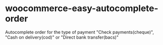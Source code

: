 # woocommerce-easy-autocomplete-order
Autocomplete order for the type of payment "Check payments(cheque)", "Cash on delivery(cod)"  or "Direct bank transfer(bacs)"
